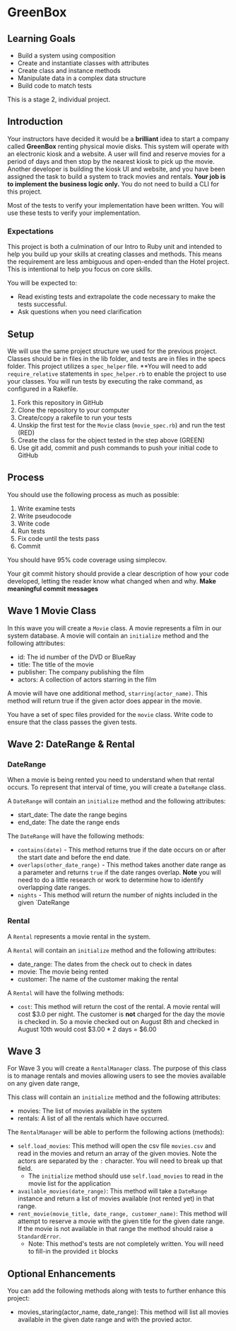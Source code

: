 # GreenBox

## Learning Goals

* Build a system using composition
* Create and instantiate classes with attributes
* Create class and instance methods
* Manipulate data in a complex data structure
* Build code to match tests

This is a stage 2, individual project.


## Introduction

Your instructors have decided it would be a **brilliant** idea to start a company called **GreenBox** renting physical movie disks.  This system will operate with an electronic kiosk and a website.  A user will find and reserve movies for a period of days and then stop by the nearest kiosk to pick up the movie.  Another developer is building the kiosk UI and website, and you have been assigned the task to build a system to track movies and rentals.  **Your job is to implement the business logic only.** You do not need to build a CLI for this project.

Most of the tests to verify your implementation have been written.  You will use these tests to verify your implementation.

### Expectations
This project is both a culmination of our Intro to Ruby unit and intended to help you build up your skills at creating classes and methods. This means the requirement are less ambiguous and open-ended than the Hotel project. This is intentional to help you focus on core skills.

You will be expected to:

*  Read existing tests and extrapolate the code necessary to make the tests successful.
*  Ask questions when you need clarification

## Setup
We will use the same project structure we used for the previous project. Classes should be in files in the lib folder, and tests are in files in the specs folder. This project utilizes a `spec_helper` file.  **You will need to add `require_relative` statements in `spec_helper.rb` to enable the project to use your classes.  You will run tests by executing the rake command, as configured in a Rakefile.

1.   Fork this repository in GitHub
1.   Clone the repository to your computer
1.   Create/copy a rakefile to run your tests
1.   Unskip the first test for the `Movie` class (`movie_spec.rb`) and run the test (RED)
1.   Create the class for the object tested in the step above (GREEN)
1.   Use git add, commit and push commands to push your initial code to GitHub


## Process
You should use the following process as much as possible:

1.  Write examine tests
1.  Write pseudocode
1.  Write code
1.  Run tests
1.  Fix code until the tests pass
1.  Commit

You should have 95% code coverage using simplecov.

Your git commit history should provide a clear description of how your code developed, letting the reader know what changed when and why.  **Make meaningful commit messages**

## Wave 1 Movie Class

In this wave you will create a `Movie` class.  A movie represents a film in our system database.  A movie will contain an `initialize` method and the following attributes:

*  id:  The id number of the DVD or BlueRay
*  title:  The title of the movie
*  publisher:  The company publishing the film
*  actors: A collection of actors starring in the film

A movie will have one additional method, `starring(actor_name)`.  This method will return true if the given actor does appear in the movie.

You have a set of spec files provided for the `movie` class.  Write code to ensure that the class passes the given tests.

## Wave 2: DateRange & Rental

### DateRange

When a movie is being rented you need to understand when that rental occurs.  To represent that interval of time, you will create a `DateRange` class.

A `DateRange` will contain an `initialize` method and the following attributes:

*   start_date: The date the range begins
*   end_date:   The date the range ends

The `DateRange` will have the following methods:

*   `contains(date)` - This method returns true if the date occurs on or after the start date and before the end date.
*   `overlaps(other_date_range)` - This method takes another date range as a parameter and returns `true` if the date ranges overlap.  **Note** you will need to do a little research or work to determine how to identify overlapping date ranges.
*   `nights` - This method will return the number of nights included in the given `DateRange

### Rental

A `Rental` represents a movie rental in the system.

A `Rental` will contain an `initialize` method and the following attributes:

*   date_range:  The dates from the check out to check in dates
*   movie:  The movie being rented
*   customer:  The name of the customer making the rental

A `Rental` will have the follwing methods:

*   `cost`:  This method will return the cost of the rental.  A movie rental will cost $3.0 per night.  The customer is **not** charged for the day the movie is checked in.  So a movie checked out on August 8th and checked in August 10th would cost $3.00 * 2 days = $6.00

## Wave 3

For Wave 3 you will create a `RentalManager` class.  The purpose of this class is to manage rentals and movies allowing users to see the movies available on any given date range,

This class will contain an `initialize` method and the following attributes:

*   movies:  The list of movies available in the system
*   rentals:  A list of all the rentals which have occurred.

The `RentalManager` will be able to perform the following actions (methods):

*   `self.load_movies`: This method will open the csv file `movies.csv` and read in the movies and return an array of the given movies.  Note the actors are separated by the `:` character.  You will need to break up that field.
    -   The `initialize` method should use `self.load_movies` to read in the movie list for the application
*   `available_movies(date_range)`:  This method will take a `DateRange` instance and return a list of movies available (not rented yet) in that range.
*   `rent_movie(movie_title, date_range, customer_name)`:  This method will attempt to reserve a movie with the given title for the given date range.  If the movie is not available in that range the method should raise a `StandardError`.
    -   Note:  This method's tests are not completely written.  You will need to fill-in the provided `it` blocks


## Optional Enhancements

You can add the following methods along with tests to further enhance this project:
-  movies_staring(actor_name, date_range):  This method will list all movies available in the given date range and with the provied actor.
